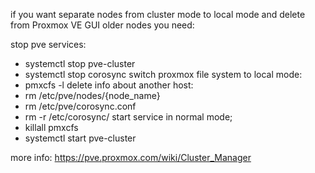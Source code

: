 if you want separate nodes from cluster mode to local mode and delete from Proxmox VE GUI older nodes you need:

stop pve services:

* systemctl stop pve-cluster
* systemctl stop corosync
switch proxmox file system to local mode:
* pmxcfs -l
delete info about another host:
* rm /etc/pve/nodes/{node_name}
* rm /etc/pve/corosync.conf
* rm -r /etc/corosync/
start service in normal mode;
* killall pmxcfs
* systemctl start pve-cluster

more info: https://pve.proxmox.com/wiki/Cluster_Manager
